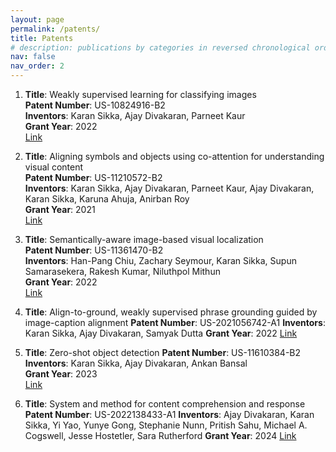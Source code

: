 ```yaml
---
layout: page
permalink: /patents/
title: Patents
# description: publications by categories in reversed chronological order. generated by jekyll-scholar.
nav: false
nav_order: 2
---
```



1. **Title**: Weakly supervised learning for classifying images  
   **Patent Number**: US-10824916-B2  
   **Inventors**: Karan Sikka, Ajay Divakaran, Parneet Kaur  
   **Grant Year**: 2022  
   [Link](https://patents.google.com/patent/US10824916B2/en)

2. **Title**: Aligning symbols and objects using co-attention for understanding visual content  
   **Patent Number**: US-11210572-B2  
   **Inventors**: Karan Sikka, Ajay Divakaran, Parneet Kaur, Ajay Divakaran, Karan Sikka, Karuna Ahuja, Anirban Roy  
   **Grant Year**: 2021  
   [Link](https://patents.google.com/patent/US11210572B2/en)

3. **Title**: Semantically-aware image-based visual localization  
   **Patent Number**: US-11361470-B2  
   **Inventors**: Han-Pang Chiu, Zachary Seymour, Karan Sikka, Supun Samarasekera, Rakesh Kumar, Niluthpol Mithun  
   **Grant Year**: 2022  
   [Link](https://patents.google.com/patent/US11361470B2/en)

4. **Title**: Align-to-ground, weakly supervised phrase grounding guided by image-caption alignment
   **Patent Number**: US-2021056742-A1
   **Inventors**: Karan Sikka, Ajay Divakaran, Samyak Dutta
   **Grant Year**: 2022
   [Link](https://patents.google.com/patent/US20210056742A1/en)

5. **Title**: Zero-shot object detection
   **Patent Number**: US-11610384-B2  
   **Inventors**: Karan Sikka, Ajay Divakaran, Ankan Bansal  
   **Grant Year**: 2023  
   [Link](https://patents.google.com/patent/US11610384B2/en)

5. **Title**: System and method for content comprehension and response 
   **Patent Number**: US-2022138433-A1
   **Inventors**: Ajay Divakaran, Karan Sikka, Yi Yao, Yunye Gong, Stephanie Nunn, Pritish Sahu, Michael A. Cogswell, Jesse Hostetler, Sara Rutherford
   **Grant Year**: 2024
   [Link](https://patents.google.com/patent/US20240054294A1/en)


